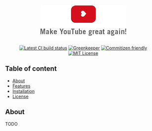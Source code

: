 <p align="center">
  <a href="https://github.com/SlimDogs/make-youtube-great-again"><img src="https://github.com/SlimDogs/make-youtube-great-again/blob/master/src/assets/images/header.png?raw=true" alt="Chrome extension: Make YouTube great again!" title="Chrome extension: Make YouTube great again!"></a>
</p>

<p align="center">
  <a href="#" target="_blank"><img src="https://travis-ci.org/SlimDogs/make-youtube-great-again.svg?branch=master" alt="Latest CI build status" title="Latest CI build status"></a>
  <a href="https://greenkeeper.io" target="_blank"><img src="https://badges.greenkeeper.io/SlimDogs/make-youtube-great-again.svg" alt="Greenkeeper" title="Greenkeeper"></a>
  <a href="http://commitizen.github.io/cz-cli" target="_blank"><img src="https://img.shields.io/badge/commitizen-friendly-brightgreen.svg" alt="Commitizen friendly" title="Commitizen friendly"></a>
  <a href="https://opensource.org/licenses/MIT" target="_blank"><img src="https://img.shields.io/badge/license-MIT-blue.svg" alt="MIT License" title="MIT License"></a>
</p>

## Table of content
- [About](#about)
- [Features](#installation)
- [Installation](#how-to-use)
- [License](#license)

## About

TODO